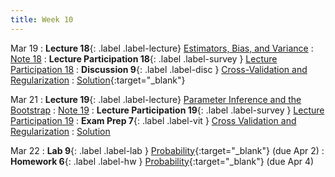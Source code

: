 ```yaml
---
title: Week 10
---
```



Mar 19
: **Lecture 18**{: .label .label-lecture} [Estimators, Bias, and Variance](lecture/lec18)
    : [Note 18](https://ds100.org/course-notes/probability_2/probability_2.html)
: **Lecture Participation 18**{: .label .label-survey } [Lecture Participation 18](https://app.sli.do/event/nPGAKxx9KkGRnL9xrnvjWs/embed/polls/fb4be8e2-b089-4dbc-a922-9af1940f4ef8)
: **Discussion 9**{: .label .label-disc } [Cross-Validation and Regularization](https://drive.google.com/file/d/1vN0y-HT6J3HJ5oE7E0g7gXB45rX0rALu/view?usp=sharing)
    : [Solution](https://drive.google.com/file/d/1m856shbnLNCiD7kSHDBoUIp4zNrVCzPz/view){:target="_blank"}

Mar 21
: **Lecture 19**{: .label .label-lecture} [Parameter Inference and the Bootstrap](lecture/lec19)
    : [Note 19](https://ds100.org/course-notes/inference_causality/inference_causality.html)
: **Lecture Participation 19**{: .label .label-survey } [Lecture Participation 19](https://app.sli.do/event/3dhR93JsQCzvCmXGyPnaKe/embed/polls/1241fb6e-5e25-4d3b-8a90-e9c98b4a8478)
: **Exam Prep 7**{: .label .label-vit } [Cross Validation and Regularization](https://drive.google.com/file/d/1_P0YRP6p2sd9Keze8MBDLkbMDCrKucJC/view?usp=sharing)
    : [Solution](https://drive.google.com/file/d/1jzMWITKumAXFK8Ky3y2wrjS5t_ChYpfQ/view?usp=sharing)
    <!-- , [Video](https://www.youtube.com/playlist?list=PLQCcNQgUcDfoZtH_MI6N7Dpv9hxXkVtPE) -->



Mar 22
: **Lab 9**{: .label .label-lab }  [Probability](https://data100.datahub.berkeley.edu/hub/user-redirect/git-pull?repo=https%3A%2F%2Fgithub.com%2FDS-100%2Fsp24-student&urlpath=lab%2Ftree%2Fsp24-student%2Flab%2Flab09%2Flab09.ipynb&branch=main){:target="_blank"} (due Apr 2)
: **Homework 6**{: .label .label-hw } [Probability](https://data100.datahub.berkeley.edu/hub/user-redirect/git-pull?repo=https%3A%2F%2Fgithub.com%2FDS-100%2Fsp24-student&urlpath=lab%2Ftree%2Fsp24-student%2Fhw%2Fhw06%2Fhw06.ipynb&branch=main){:target="_blank"} (due Apr 4)